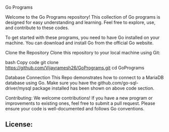 Go Programs

Welcome to the Go Programs repository! This collection of Go programs is designed for easy understanding and learning. Feel free to explore, use, and contribute to these codes.

To get started with these programs, you need to have Go installed on your machine. You can download and install Go from the official Go website.

Clone the Repository
Clone this repository to your local machine using Git:

bash
Copy code
git clone https://github.com/Vijayramesh26/GoPrograms.git
cd GoPrograms
 
Database Connection
This Repo demonstrates how to connect to a MariaDB database using Go. Make sure you have the github.com/go-sql-driver/mysql package installed has been shown on above code section.
 
Contributing: 
We welcome contributions! If you have a new program or improvements to existing ones, feel free to submit a pull request. Please ensure your code is well-documented and follows Go conventions.

License:
-
 
